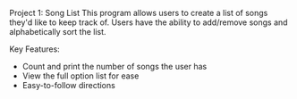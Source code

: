 Project 1: Song List
This program allows users to create a list of songs they'd like to keep track of. Users have the ability to add/remove songs and alphabetically sort the list.

Key Features:
- Count and print the number of songs the user has
- View the full option list for ease
- Easy-to-follow directions

